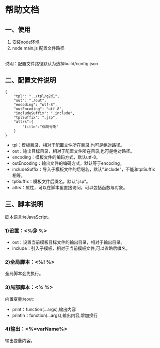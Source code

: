 # 帮助文档

## 一、使用
1. 安装node环境
2. node main.js 配置文件路径
<br>
说明：配置文件路径默认为选择build/config.json

## 二、配置文件说明
```
{
	"tpl": "../tpl/g2d1",
	"out": "./out",
	"encoding": "utf-8",
	"outEncoding": "utf-8",
	"includeSuffix": ".include",
	"tplSuffix": ".jsp",
	"attrs":{
		"title":"你啊号啊"
	}
}
```
- tpl：模板目录，相对于配置文件所在目录,也可是绝对路径。
- out：输出目标目录，相对于配置文件所在目录,也可是绝对路径。
- encoding：模板文件的编码方式，默认utf-8。
- outEncoding：输出文件的编码方式，默认等于encoding。
- includeSuffix：导入子模板文件的后缀名，默认".include"，不能和tplSuffix相等。
- tplSuffix：模板文件后缀名，默认".jsp"。
- attrs：属性，可以在脚本里直接访问，可以包括函数与对象。

## 三、脚本说明
脚本语言为JavaScript。

### 1)设置：<%@ %>
- out：设置当前模板目标文件的输出目录，相对于输出目录。
- include：引入子模板，相对于当前模板文件,可以省略后缀名。

### 2)全局脚本：<%! %> 
全局脚本会先执行。

### 3)局部脚本：<% %>
内置变量为out:
- print：function(...args),输出内容
- println：function(...args),输出内容,增加换行

### 4)输出：<%=varName%>
输出变量内容。
